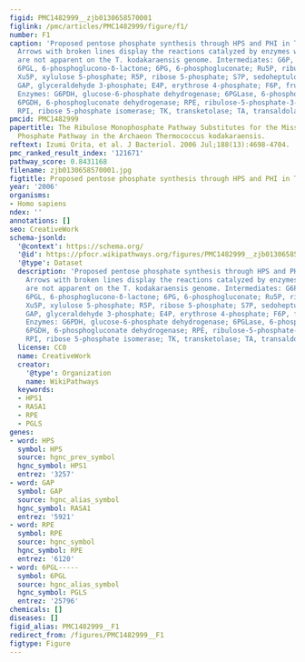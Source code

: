 ```yaml
---
figid: PMC1482999__zjb0130658570001
figlink: /pmc/articles/PMC1482999/figure/f1/
number: F1
caption: 'Proposed pentose phosphate synthesis through HPS and PHI in T. kodakaraensis.
  Arrows with broken lines display the reactions catalyzed by enzymes whose orthologs
  are not apparent on the T. kodakaraensis genome. Intermediates: G6P, glucose 6-phosphate;
  6PGL, 6-phosphoglucono-δ-lactone; 6PG, 6-phosphogluconate; Ru5P, ribulose 5-phosphate;
  Xu5P, xylulose 5-phosphate; R5P, ribose 5-phosphate; S7P, sedoheptulose 7-phosphate;
  GAP, glyceraldehyde 3-phosphate; E4P, erythrose 4-phosphate; F6P, fructose 6-phosphate.
  Enzymes: G6PDH, glucose-6-phosphate dehydrogenase; 6PGLase, 6-phosphoglucono-δ-lactonase;
  6PGDH, 6-phosphogluconate dehydrogenase; RPE, ribulose-5-phosphate-3-epimerase;
  RPI, ribose 5-phosphate isomerase; TK, transketolase; TA, transaldolase.'
pmcid: PMC1482999
papertitle: The Ribulose Monophosphate Pathway Substitutes for the Missing Pentose
  Phosphate Pathway in the Archaeon Thermococcus kodakaraensis.
reftext: Izumi Orita, et al. J Bacteriol. 2006 Jul;188(13):4698-4704.
pmc_ranked_result_index: '121671'
pathway_score: 0.8431168
filename: zjb0130658570001.jpg
figtitle: Proposed pentose phosphate synthesis through HPS and PHI in T
year: '2006'
organisms:
- Homo sapiens
ndex: ''
annotations: []
seo: CreativeWork
schema-jsonld:
  '@context': https://schema.org/
  '@id': https://pfocr.wikipathways.org/figures/PMC1482999__zjb0130658570001.html
  '@type': Dataset
  description: 'Proposed pentose phosphate synthesis through HPS and PHI in T. kodakaraensis.
    Arrows with broken lines display the reactions catalyzed by enzymes whose orthologs
    are not apparent on the T. kodakaraensis genome. Intermediates: G6P, glucose 6-phosphate;
    6PGL, 6-phosphoglucono-δ-lactone; 6PG, 6-phosphogluconate; Ru5P, ribulose 5-phosphate;
    Xu5P, xylulose 5-phosphate; R5P, ribose 5-phosphate; S7P, sedoheptulose 7-phosphate;
    GAP, glyceraldehyde 3-phosphate; E4P, erythrose 4-phosphate; F6P, fructose 6-phosphate.
    Enzymes: G6PDH, glucose-6-phosphate dehydrogenase; 6PGLase, 6-phosphoglucono-δ-lactonase;
    6PGDH, 6-phosphogluconate dehydrogenase; RPE, ribulose-5-phosphate-3-epimerase;
    RPI, ribose 5-phosphate isomerase; TK, transketolase; TA, transaldolase.'
  license: CC0
  name: CreativeWork
  creator:
    '@type': Organization
    name: WikiPathways
  keywords:
  - HPS1
  - RASA1
  - RPE
  - PGLS
genes:
- word: HPS
  symbol: HPS
  source: hgnc_prev_symbol
  hgnc_symbol: HPS1
  entrez: '3257'
- word: GAP
  symbol: GAP
  source: hgnc_alias_symbol
  hgnc_symbol: RASA1
  entrez: '5921'
- word: RPE
  symbol: RPE
  source: hgnc_symbol
  hgnc_symbol: RPE
  entrez: '6120'
- word: 6PGL-----
  symbol: 6PGL
  source: hgnc_alias_symbol
  hgnc_symbol: PGLS
  entrez: '25796'
chemicals: []
diseases: []
figid_alias: PMC1482999__F1
redirect_from: /figures/PMC1482999__F1
figtype: Figure
---
```

